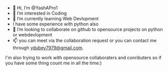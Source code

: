 - 👋 Hi, I’m @YashAPro1
- 👀 I’m interested in Coding 
- 🌱 I’m currently learning Web Devlopment
- I have some experience with python also
- 💞️ I’m looking to collaborate on github to opensource projects on python or webdevlopment 
- 📫 you can meet via the collaboration request or you can contact me through ydubey7979@gmail.com.

I'm also trying to work with opensource collaboraters and conributers so if you have some thing count me in all the time:)

<!---
YashAPro1/YashAPro1 is a ✨ special ✨ repository because its `README.md` (this file) appears on your GitHub profile.
You can click the Preview link to take a look at your changes.
--->
